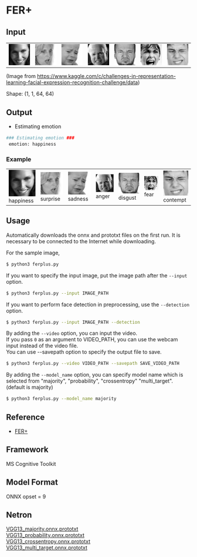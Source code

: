 # FER+

## Input

<table>
<tr>
<td>
  <img src="img/fer0032227.png" width="96px">
</td>
<td>
  <img src="img/fer0032328.png" width="96px">
</td>
<td>
  <img src="img/fer0032363.png" width="96px">
</td>
<td>
  <img src="img/fer0032285.png" width="96px">
</td>
<td>
  <img src="img/fer0033915.png" width="96px">
</td>
<td>
  <img src="img/fer0033721.png" width="96px">
</td>
<td>
  <img src="img/fer0033894.png" width="96px">
</td>
</tr>
</table>

(Image
from https://www.kaggle.com/c/challenges-in-representation-learning-facial-expression-recognition-challenge/data)

Shape: (1, 1, 64, 64)

## Output

- Estimating emotion
```bash
### Estimating emotion ###
 emotion: happiness
```

### Example

<table>
<tr>
<td>
  <img src="img/fer0032227.png" width="96px">
  <div>happiness</div>
</td>
<td>
  <img src="img/fer0032328.png" width="96px">
  <div>surprise</div>
</td>
<td>
  <img src="img/fer0032363.png" width="96px">
  <div>sadness</div>
</td>
<td>
  <img src="img/fer0032285.png" width="96px">
  <div>anger</div>
</td>
<td>
  <img src="img/fer0033915.png" width="96px">
  <div>disgust</div>
</td>
<td>
  <img src="img/fer0033721.png" width="96px">
  <div>fear</div>
</td>
<td>
  <img src="img/fer0033894.png" width="96px">
  <div>contempt</div>
</td>
</tr>
</table>

## Usage

Automatically downloads the onnx and prototxt files on the first run. It is necessary to be connected to the Internet
while downloading.

For the sample image,
``` bash
$ python3 ferplus.py
```

If you want to specify the input image, put the image path after the `--input` option.
```bash
$ python3 ferplus.py --input IMAGE_PATH
```

If you want to perform face detection in preprocessing, use the `--detection` option.
```bash
$ python3 ferplus.py --input IMAGE_PATH --detection
```

By adding the `--video` option, you can input the video.  
If you pass `0` as an argument to VIDEO_PATH, you can use the webcam input instead of the video file.  
You can use --savepath option to specify the output file to save.
```bash
$ python3 ferplus.py --video VIDEO_PATH --savepath SAVE_VIDEO_PATH
```

By adding the `--model_name` option, you can specify model name which is selected from "majority", "probability", "crossentropy" "multi_target". (default is majority)
```bash
$ python3 ferplus.py --model_name majority
```

## Reference

- [FER+](https://github.com/microsoft/FERPlus)

## Framework

MS Cognitive Toolkit

## Model Format

ONNX opset = 9

## Netron

[VGG13_majority.onnx.prototxt](https://netron.app/?url=https://storage.googleapis.com/ailia-models/ferplus/VGG13_majority.onnx.prototxt)  
[VGG13_probability.onnx.prototxt](https://netron.app/?url=https://storage.googleapis.com/ailia-models/ferplus/VGG13_probability.onnx.prototxt)  
[VGG13_crossentropy.onnx.prototxt](https://netron.app/?url=https://storage.googleapis.com/ailia-models/ferplus/VGG13_crossentropy.onnx.prototxt)  
[VGG13_multi_target.onnx.prototxt](https://netron.app/?url=https://storage.googleapis.com/ailia-models/ferplus/VGG13_multi_target.onnx.prototxt)
